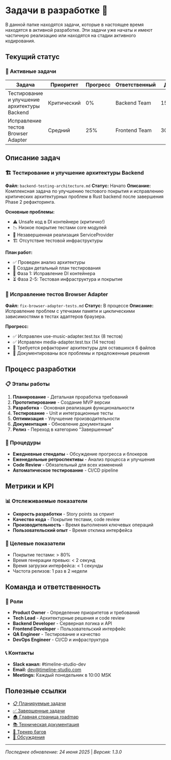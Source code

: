 # Задачи в разработке 🚧

В данной папке находятся задачи, которые в настоящее время находятся в активной разработке. Эти задачи уже начаты и имеют частичную реализацию или находятся на стадии активного кодирования.

## Текущий статус

### 🔄 Активные задачи

| Задача | Приоритет | Прогресс | Ответственный | Дедлайн |
|--------|-----------|----------|---------------|---------|
| Тестирование и улучшение архитектуры Backend | Критический | 0% | Backend Team | 15.07.2025 |
| Исправление тестов Browser Adapter | Средний | 25% | Frontend Team | 30.06.2025 |

## Описание задач

### 🏗️ Тестирование и улучшение архитектуры Backend
**Файл:** `backend-testing-architecture.md`
**Статус:** Начато
**Описание:** Комплексная задача по улучшению тестового покрытия и исправлению критических архитектурных проблем в Rust backend после завершения Phase 2 рефакторинга.

**Основные проблемы:**
- ⚠️ Unsafe код в DI контейнере (критично!)
- 📉 Низкое покрытие тестами core модулей
- 🔧 Незавершенная реализация ServiceProvider
- 🏗️ Отсутствие тестовой инфраструктуры

**План работ:**
- ✅ Проведен анализ архитектуры
- 📝 Создан детальный план тестирования
- 🚧 Фаза 1: Исправление DI контейнера
- ⏳ Фаза 2-5: Тестовая инфраструктура и покрытие

### 🐛 Исправление тестов Browser Adapter
**Файл:** `fix-browser-adapter-tests.md`
**Статус:** В процессе
**Описание:** Исправление проблем с утечками памяти и циклическими зависимостями в тестах адаптеров браузера.

**Прогресс:**
- ✅ Исправлен use-music-adapter.test.tsx (8 тестов)
- ✅ Исправлен media-adapter.test.tsx (14 тестов)
- 🚧 Требуется рефакторинг архитектуры для оставшихся 6 файлов
- 📝 Документированы все проблемы и предложенные решения


## Процесс разработки

### 📋 Этапы работы
1. **Планирование** - Детальная проработка требований
2. **Прототипирование** - Создание MVP версии
3. **Разработка** - Основная реализация функциональности
4. **Тестирование** - Unit и интеграционные тесты
5. **Оптимизация** - Улучшение производительности
6. **Документация** - Обновление документации
7. **Релиз** - Переход в категорию "Завершенные"

### 🔄 Процедуры
- **Ежедневные стендапы** - Обсуждение прогресса и блокеров
- **Еженедельные ретроспективы** - Анализ процесса и улучшения
- **Code Review** - Обязательный для всех изменений
- **Автоматическое тестирование** - CI/CD pipeline

## Метрики и KPI

### 📊 Отслеживаемые показатели
- **Скорость разработки** - Story points за спринт
- **Качество кода** - Покрытие тестами, code review
- **Производительность** - Время выполнения ключевых операций
- **Пользовательский опыт** - Время отклика интерфейса

### 🎯 Целевые показатели
- Покрытие тестами: > 80%
- Время генерации превью: < 2 секунд
- Время загрузки интерфейса: < 1 секунды
- Частота релизов: 1 раз в 2 недели

## Команда и ответственность

### 👥 Роли
- **Product Owner** - Определение приоритетов и требований
- **Tech Lead** - Архитектурные решения и code review
- **Backend Developer** - Серверная логика и API
- **Frontend Developer** - Пользовательский интерфейс
- **QA Engineer** - Тестирование и качество
- **DevOps Engineer** - CI/CD и инфраструктура

### 📞 Контакты
- **Slack канал:** #timeline-studio-dev
- **Email:** dev@timeline-studio.com
- **Meetings:** Каждый понедельник в 10:00 MSK

## Полезные ссылки

- [📋 Планируемые задачи](../planned/README.md)
- [✅ Завершенные задачи](../completed/README.md)
- [🏠 Главная страница roadmap](../README.md)
- [📚 Техническая документация](../../README.md)
- [🐛 Трекер багов](https://github.com/chatman-media/timeline-studio/issues)
- [💬 Обсуждения](https://github.com/chatman-media/timeline-studio/discussions)

---

*Последнее обновление: 24 июня 2025* | *Версия: 1.3.0*